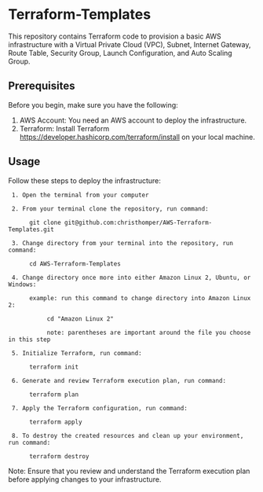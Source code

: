 # Terraform-Templates

This repository contains Terraform code to provision a basic AWS infrastructure with a Virtual Private Cloud (VPC), Subnet, Internet Gateway, Route Table, Security Group, Launch Configuration, and Auto Scaling Group.

## Prerequisites
Before you begin, make sure you have the following:

1. AWS Account: You need an AWS account to deploy the infrastructure.
2. Terraform: Install Terraform https://developer.hashicorp.com/terraform/install on your local machine.

## Usage
Follow these steps to deploy the infrastructure:

     1. Open the terminal from your computer

     2. From your terminal clone the repository, run command:
     
          git clone git@github.com:christhomper/AWS-Terraform-Templates.git
   
     3. Change directory from your terminal into the repository, run command:
     
          cd AWS-Terraform-Templates

     4. Change directory once more into either Amazon Linux 2, Ubuntu, or Windows:
     
          example: run this command to change directory into Amazon Linux 2: 
          
               cd "Amazon Linux 2"
               
               note: parentheses are important around the file you choose in this step
   
     5. Initialize Terraform, run command:
     
          terraform init
   
     6. Generate and review Terraform execution plan, run command:
     
          terraform plan
   
     7. Apply the Terraform configuration, run command:
     
          terraform apply
    
     8. To destroy the created resources and clean up your environment, run command:
     
          terraform destroy
   
Note: Ensure that you review and understand the Terraform execution plan before applying changes to your infrastructure.





   
